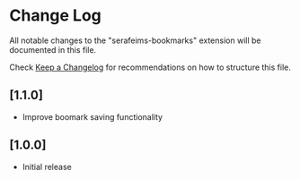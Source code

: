 # Change Log

All notable changes to the "serafeims-bookmarks" extension will be documented in this file.

Check [Keep a Changelog](http://keepachangelog.com/) for recommendations on how to structure this file.

## [1.1.0]

- Improve boomark saving functionality

## [1.0.0]

- Initial release